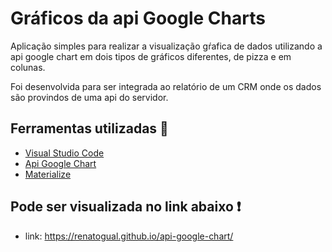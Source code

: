 # Gráficos da api Google Charts

Aplicação simples para realizar a visualização gŕafica de dados utilizando a api google chart em dois tipos de gráficos diferentes, de pizza e em colunas.

Foi desenvolvida para ser integrada ao relatório de um CRM onde os dados são provindos de uma api do servidor.

## Ferramentas utilizadas :wrench: 
- [Visual Studio Code](https://code.visualstudio.com/ "Visual Studio Code")
- [Api Google Chart](https://developers.google.com/chart/ "Google Charts")
- [Materialize](https://materializecss.com/about.html "Materialize")

## Pode ser visualizada no link abaixo :exclamation:
- link: https://renatogual.github.io/api-google-chart/
